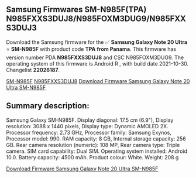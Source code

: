 <h2>Samsung Firmwares SM-N985F(TPA) N985FXXS3DUJ8/N985FOXM3DUG9/N985FXXS3DUJ3</h2>
Download the Samsung firmware for the ✅ <strong>Samsung Galaxy Note 20 Ultra </strong> ⭐ <strong>SM-N985F</strong> with product code <strong>TPA</strong> <strong> from Panama</strong>. This firmware has version number PDA <strong>N985FXXS3DUJ8</strong> and CSC N985FOXM3DUG9. The operating system of this firmware is Android R , with build date 2021-10-30. Changelist <strong>22026187</strong>.


[SM-N985F](https://samfirm.shop/samsung/model/SM-N985F)
[N985FXXS3DUJ8](https://samfirm.shop/samsung/pda/N985FXXS3DUJ8)
[Download Firmware Samsung Galaxy Note 20 Ultra SM-N985F](https://samfirm.shop/samsung/firmware/470160)
<h2>Summary description:</h2>
<p>Samsung Galaxy SM-N985F. Display diagonal: 17.5 cm (6.9"), Display resolution: 3088 x 1440 pixels, Display type: Dynamic AMOLED 2X. Processor frequency: 2.73 GHz, Processor family: Samsung Exynos, Processor model: 990. RAM capacity: 8 GB, Internal storage capacity: 256 GB. Rear camera resolution (numeric): 108 MP, Rear camera type: Triple camera. SIM card capability: Dual SIM. Operating system installed: Android 10.0. Battery capacity: 4500 mAh. Product colour: White. Weight: 208 g</p>


[Download Firmware Samsung Galaxy Note 20 Ultra SM-N985F](https://samfirm.shop/samsung/firmware/470160)
